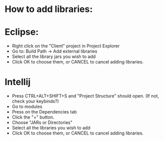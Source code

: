 # How to add libraries:

# Eclipse:
- Right click on the "Client" project in Project Explorer
- Go to: Build Path -> Add external libraries
- Select all the library jars you wish to add
- Click OK to choose them, or CANCEL to cancel adding libraries.

# Intellij
- Press CTRL+ALT+SHIFT+S and "Project Structure" should open. (If not, check your keybinds?)
- Go to modules
- Press on the Dependencies tab
- Click the "+" button.
- Choose "JARs or Directories"
- Select all the libraries you wish to add
- Click OK to choose them, or CANCEL to cancel adding libraries.
